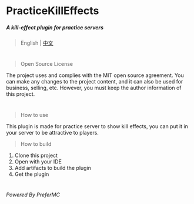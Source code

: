 # PracticeKillEffects
##### A kill-effect plugin for practice servers
> English | [中文](README_zh.md)
#
> Open Source License

The project uses and complies with the MIT open 
source agreement. You can make any changes to the project
content, and it can also be used for business, 
selling, etc.
However, you must keep the author information 
of this project.

#
> How to use

This plugin is made for practice server to show kill
effects, you can put it in your server to be
attractive to players.  

> How to build

1. Clone this project
2. Open with your IDE
3. Add artifacts to build the plugin
4. Get the plugin

#
###### Powered By PreferMC
